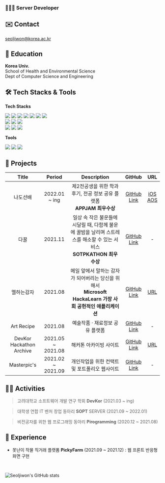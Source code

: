### 👩🏻‍💻 **Server Developer**

## ✉️ Contact
seoljiwon@korea.ac.kr

## 🏫 Education
**Korea Univ.**
<br>
School of Health and Environmental Science
<br>
Dept of Computer Science and Engineering

## 🛠 Tech Stacks & Tools

**Tech Stacks**

<img src="https://img.shields.io/badge/Python-3766AB?style=flat-square&logo=Python&logoColor=white"/></a>
<img src="https://img.shields.io/badge/JavaScript-F7DF1E?style=flat-square&logo=JavaScript&logoColor=white"/></a>
<img src="https://img.shields.io/badge/C-A8B9CC?style=flat-square&logo=C&logoColor=white"/></a>
<img src="https://img.shields.io/badge/C++-00599C?style=flat-square&logo=C%2B%2B&logoColor=white"/></a>
<img src="https://img.shields.io/badge/HTML5-E34F26?style=flat-square&logo=HTML5&logoColor=white"/></a>
<img src="https://img.shields.io/badge/CSS3-1572B6?style=flat-square&logo=CSS3&logoColor=white"/></a>
<img src="https://img.shields.io/badge/Svelte-FF3E00?style=flat-square&logo=Svelte&logoColor=white"/></a>
<br>
<img src="https://img.shields.io/badge/Node.js-339933?style=flat-square&logo=Node.js&logoColor=white"/></a>
<img src="https://img.shields.io/badge/Express-000000?style=flat-square&logo=Express&logoColor=white"/></a>
<img src="https://img.shields.io/badge/Django-092E20?style=flat-square&logo=Django&logoColor=white"/></a>
<br>
<img src="https://img.shields.io/badge/PostgreSQL-4169E1?style=flat-square&logo=PostgreSQL&logoColor=white"/></a>
<img src="https://img.shields.io/badge/Firebase-FFCA28?style=flat-square&logo=Firebase&logoColor=white"/></a>
<img src="https://img.shields.io/badge/Amazon AWS-232F3E?style=flat-square&logo=Amazon AWS&logoColor=white"/></a>

**Tools**

<img src="https://img.shields.io/badge/Figma-F24E1E?style=flat-square&logo=Figma&logoColor=white"/></a>
<img src="https://img.shields.io/badge/Git-F05032?style=flat-square&logo=Git&logoColor=white"/></a>
<img src="https://img.shields.io/badge/GitHub-181717?style=flat-square&logo=GitHub&logoColor=white"/></a>

## 📂 Projects
| Title | Period | Description | GitHub | URL |
| :--: | :--: | :--: | :--: | :--: |
| 나도선배 | 2022.01 ~ ing | 제2전공생을 위한 학과 후기, 전공 정보 공유 플랫폼 <br> **APPJAM 최우수상** | [GitHub Link](https://github.com/TeamNado-Sunbae/NadoSunbae-Server) | [iOS](https://apps.apple.com/kr/app/%EB%82%98%EB%8F%84%EC%84%A0%EB%B0%B0/id1605763068?utm_source=iosdownloadlink&utm_medium=instagram&utm_campaign=promotion) <br> [AOS](https://play.google.com/store/apps/details?id=com.nadosunbae_android.app&utm_source=aosdownloadlink&utm_medium=instagram&utm_campaign=promotion) |
| 다꿀 | 2021.11 | 일상 속 작은 불운들에 시달릴 때, 다함께 불운에 꿀밤을 날리며 스트레스를 해소할 수 있는 서비스 <br> **SOTPKATHON 최우수상** | [GitHub Link](https://github.com/Dakkul/Dakkul_Server) | - |
| 멜하는감자 | 2021.08 | 메일 앞에서 말하는 감자가 되어버리는 당신을 위해서 <br> **Microsoft HackaLearn 가장 사회 공헌적인 애플리케이션** | [GitHub Link](https://github.com/double-salary) | [URL](https://yellow-sea-05706b21e.azurestaticapps.net/) |
| Art Recipe | 2021.08 | 예술작품 · 재료정보 공유 플랫폼 | [GitHub Link](https://github.com/ArtRecipe/art_recipe_back) | - |
| DevKor Hackathon Archive | 2021.05 ~ 2021.08 | 해커톤 아카이빙 사이트 | [GitHub Link](https://github.com/DevKor-Team/devkor_hackathon_back) | [URL](https://devk.or.kr/) |
| Masterpic's | 2021.02 ~ 2021.09 | 개인작업을 위한 컨택트 및 포트폴리오 웹사이트 | [GitHub Link](https://github.com/MasterPics) | - |

## 🏃‍♀️ Activities
> 고려대학교 소프트웨어 개발 연구 학회 **DevKor** (2021.03 ~ ing)

> 대학생 연합 IT 벤처 창업 동아리 **SOPT** SERVER (2021.09 ~ 2022.01)

> 비전공자를 위한 웹 프로그래밍 동아리 **Pirogramming** (2020.12 ~ 2021.08) 

## 📌 Experience
- 못난이 작물 직거래 플랫폼 **PickyFarm** (2021.09 ~ 2021.12) : 웹 프론트 반응형 화면 구현 

<br>

![Seoljiwon's GitHub stats](https://github-readme-stats.vercel.app/api?username=seoljiwon&show_icons=true&theme=jolly)

<!--
**seoljiwon/seoljiwon** is a ✨ _special_ ✨ repository because its `README.md` (this file) appears on your GitHub profile.

Here are some ideas to get you started:

- 🔭 I’m currently working on ...
- 🌱 I’m currently learning ...
- 👯 I’m looking to collaborate on ...
- 🤔 I’m looking for help with ...
- 💬 Ask me about ...
- 📫 How to reach me: ...
- 😄 Pronouns: ...
- ⚡ Fun fact: ...
-->
